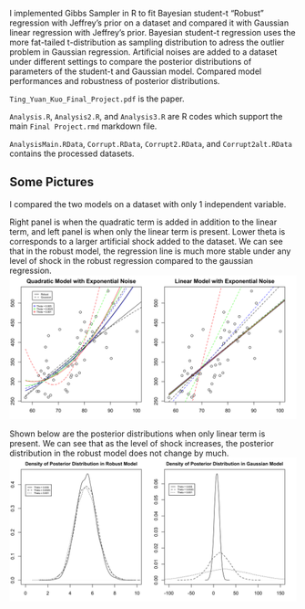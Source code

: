 I implemented Gibbs Sampler in R to fit Bayesian student-t “Robust” regression with Jeffrey’s prior on a dataset and compared it with Gaussian linear regression with Jeffrey’s prior. Bayesian student-t regression uses the more fat-tailed t-distribution as sampling distribution to adress the outlier problem in Gaussian regression. Artificial noises are added to a dataset under different settings to compare the posterior distributions of parameters of the student-t and Gaussian model. Compared model performances and robustness of posterior distributions.

`Ting_Yuan_Kuo_Final_Project.pdf` is the paper. 

`Analysis.R`, `Analysis2.R`, and `Analysis3.R` are R codes which support the main `Final Project.rmd` markdown file.

`AnalysisMain.RData`, `Corrupt.RData`, `Corrupt2.RData`, and `Corrupt2alt.RData` contains the processed datasets. 

## Some Pictures

I compared the two models on a dataset with only 1 independent variable. 

Right panel is when the quadratic term is added in addition to the linear term, and left panel is when only the linear term is present. Lower theta is corresponds to a larger artificial shock added to the dataset. We can see that in the robust model, the regression line is much more stable under any level of shock in the robust regression compared to the gaussian regression.
![Robust vs. Gaussian Model with Exponential noise](https://github.com/james-kuo/bayesian-robust-regression/blob/master/regression_plot.png)



Shown below are the posterior distributions when only linear term is present. We can see that as the level of shock increases, the posterior distribution in the robust model does not change by much.
![Posterior Distributions of Robust vs. Gaussian Model](https://github.com/james-kuo/bayesian-robust-regression/blob/master/posterior_distributions.png)

